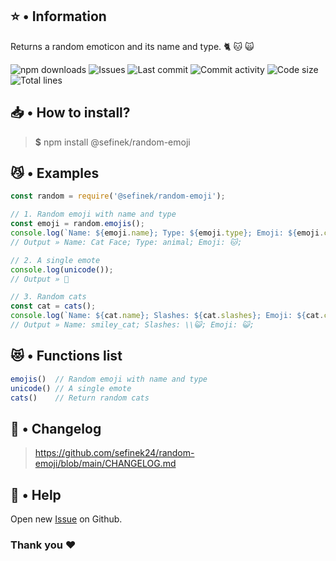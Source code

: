 ## ⭐ • Information
<p>Returns a random emoticon and its name and type. 🐈 🐱 🙀</p>
<a href="https://www.npmjs.com/package/@sefinek/random-emoji" target="_blank" title="random-emoji - npm" style="text-decoration:none">
    <img src="https://img.shields.io/npm/dt/@sefinek/random-emoji.svg?maxAge=3600" alt="npm downloads">
    <img src="https://img.shields.io/github/issues/sefinek24/random-emoji" alt="Issues">
    <img src="https://img.shields.io/github/last-commit/sefinek24/random-emoji" alt="Last commit">
    <img src="https://img.shields.io/github/commit-activity/w/sefinek24/random-emoji" alt="Commit activity">
    <img src="https://img.shields.io/github/languages/code-size/sefinek24/random-emoji" alt="Code size">
    <img src="https://img.shields.io/tokei/lines/github/sefinek24/random-emoji" alt="Total lines">
</a>

## 📥 • How to install?
> **$** npm install @sefinek/random-emoji

## 😼 • Examples
```js
const random = require('@sefinek/random-emoji');

// 1. Random emoji with name and type
const emoji = random.emojis();
console.log(`Name: ${emoji.name}; Type: ${emoji.type}; Emoji: ${emoji.content};`);
// Output » Name: Cat Face; Type: animal; Emoji: 🐱;

// 2. A single emote
console.log(unicode());
// Output » 🥰

// 3. Random cats
const cat = cats();
console.log(`Name: ${cat.name}; Slashes: ${cat.slashes}; Emoji: ${cat.content};`);
// Output » Name: smiley_cat; Slashes: \\😺; Emoji: 😺;
```

## 😻 • Functions list
```js
emojis()  // Random emoji with name and type
unicode() // A single emote
cats()    // Return random cats
```

## 📝 • Changelog
> <a href="https://github.com/sefinek24/random-emoji/blob/main/CHANGELOG.md" target="_blank">https://github.com/sefinek24/random-emoji/blob/main/CHANGELOG.md</a>

## 🤝 • Help
Open new <a href="https://github.com/sefinek24/random-emoji/issues/new/choose" target="_blank">Issue</a> on Github.  
  
### Thank you ❤️